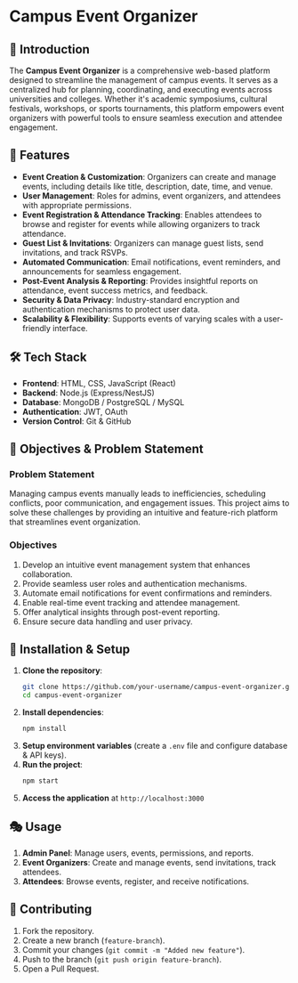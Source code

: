 # Campus Event Organizer

## 📌 Introduction
The **Campus Event Organizer** is a comprehensive web-based platform designed to streamline the management of campus events. It serves as a centralized hub for planning, coordinating, and executing events across universities and colleges. Whether it's academic symposiums, cultural festivals, workshops, or sports tournaments, this platform empowers event organizers with powerful tools to ensure seamless execution and attendee engagement.

## 🚀 Features
- **Event Creation & Customization**: Organizers can create and manage events, including details like title, description, date, time, and venue.
- **User Management**: Roles for admins, event organizers, and attendees with appropriate permissions.
- **Event Registration & Attendance Tracking**: Enables attendees to browse and register for events while allowing organizers to track attendance.
- **Guest List & Invitations**: Organizers can manage guest lists, send invitations, and track RSVPs.
- **Automated Communication**: Email notifications, event reminders, and announcements for seamless engagement.
- **Post-Event Analysis & Reporting**: Provides insightful reports on attendance, event success metrics, and feedback.
- **Security & Data Privacy**: Industry-standard encryption and authentication mechanisms to protect user data.
- **Scalability & Flexibility**: Supports events of varying scales with a user-friendly interface.

## 🛠️ Tech Stack
- **Frontend**: HTML, CSS, JavaScript (React)
- **Backend**: Node.js (Express/NestJS)
- **Database**: MongoDB / PostgreSQL / MySQL
- **Authentication**: JWT, OAuth
- **Version Control**: Git & GitHub

## 🎯 Objectives & Problem Statement
### Problem Statement
Managing campus events manually leads to inefficiencies, scheduling conflicts, poor communication, and engagement issues. This project aims to solve these challenges by providing an intuitive and feature-rich platform that streamlines event organization.

### Objectives
1. Develop an intuitive event management system that enhances collaboration.
2. Provide seamless user roles and authentication mechanisms.
3. Automate email notifications for event confirmations and reminders.
4. Enable real-time event tracking and attendee management.
5. Offer analytical insights through post-event reporting.
6. Ensure secure data handling and user privacy.

## 🔧 Installation & Setup
1. **Clone the repository**:
   ```sh
   git clone https://github.com/your-username/campus-event-organizer.git
   cd campus-event-organizer
   ```
2. **Install dependencies**:
   ```sh
   npm install
   ```
3. **Setup environment variables** (create a `.env` file and configure database & API keys).
4. **Run the project**:
   ```sh
   npm start
   ```
5. **Access the application** at `http://localhost:3000`

## 🎭 Usage
1. **Admin Panel**: Manage users, events, permissions, and reports.
2. **Event Organizers**: Create and manage events, send invitations, track attendees.
3. **Attendees**: Browse events, register, and receive notifications.

## 🤝 Contributing
1. Fork the repository.
2. Create a new branch (`feature-branch`).
3. Commit your changes (`git commit -m "Added new feature"`).
4. Push to the branch (`git push origin feature-branch`).
5. Open a Pull Request.
